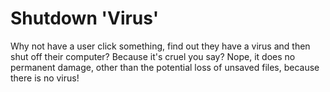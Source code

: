 # Shutdown 'Virus'

Why not have a user click something, find out they have a virus and then shut off their computer? Because it's cruel you say? Nope, it does no permanent damage, other than the potential loss of unsaved files, because there is no virus!
